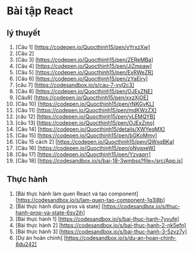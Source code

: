 # Bài tập React 
## lý thuyết 
1. [Câu 1] [https://codepen.io/Quocthinh15/pen/vYrxzXw]
2. [Câu 2] 
3. [Câu 3] [https://codepen.io/Quocthinh15/pen/ZEReMBa]
4. [Câu 4] [https://codepen.io/Quocthinh15/pen/JjZmpaw]
5. [Câu 5] [https://codepen.io/Quocthinh15/pen/ExRWeZR]
6. [Câu 6] [https://codepen.io/Quocthinh15/pen/zYaEjrv]
7. [câu 7] [https://codesandbox.io/s/cau-7-vyl2c3]
8. [Câu 8] [https://codepen.io/Quocthinh15/pen/OJExZNE]
9. [Câu9] [https://codepen.io/Quocthinh15/pen/xxzXjOE]
10. [Câu 10] [https://codepen.io/Quocthinh15/pen/rNKGvKL]
11. [Câu 11] [https://codepen.io/Quocthinh15/pen/mdKWzZX]
12. [câu 12] [https://codepen.io/Quocthinh15/pen/yLEMQYB]
13. [câu 13] [https://codepen.io/Quocthinh15/pen/OJExZmo]
14. [Câu 14] [https://codepen.io/Quocthinh15/details/XWYeqMX]
15. [Câu 15] [https://codepen.io/Quocthinh15/pen/bGKoMmy]
15. [Câu 15 cách 2] [https://codepen.io/Quocthinh15/pen/QWxqBKa]
16. [Câu 16] [https://codepen.io/Quocthinh15/pen/oNyqxeW]
17. [Câu 17] [https://codepen.io/Quocthinh15/pen/Yzvaqrr]
18. [Câu 18] [https://codesandbox.io/s/bai-18-3wmbss?file=/src/App.js]

## Thực hành 
1. [Bài thực hành làm quen React và tạo component] [https://codesandbox.io/s/lam-quen-tao-component-1g3l8b]
2. [Bài thực hành dùng pros và state] [https://codesandbox.io/s/thuc-hanh-prop-va-state-6sv2ih]
3. [Bài thực hành 1] [https://codesandbox.io/s/bai-thuc-hanh-7yvufe]
4. [Bài thực hành 2] [https://codesandbox.io/s/bai-thuc-hanh-2-nk5efn]
5. [Bài thực hành 3] [https://codesandbox.io/s/bai-thuc-hanh-3-5zvz7y]
6. [Dự án hoàn chỉnh] [https://codesandbox.io/s/du-an-hoan-chinh-8du242]


